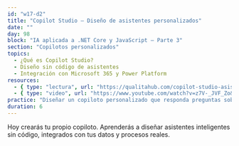 ```yaml
---
id: "w17-d2"
title: "Copilot Studio – Diseño de asistentes personalizados"
date: ""
day: 98
block: "IA aplicada a .NET Core y JavaScript – Parte 3"
section: "Copilotos personalizados"
topics:
  - ¿Qué es Copilot Studio?
  - Diseño sin código de asistentes
  - Integración con Microsoft 365 y Power Platform
resources:
  - { type: "lectura", url: "https://qualitahub.com/copilot-studio-asistentes-de-ia-personalizados/" }
  - { type: "video", url: "https://www.youtube.com/watch?v=z7V-_JVF_Zo&t=856s" }
practice: "Diseñar un copiloto personalizado que responda preguntas sobre tu app y ejecute tareas internas."
duration: 6
---
```


Hoy crearás tu propio copiloto. Aprenderás a diseñar asistentes inteligentes sin código, integrados con tus datos y procesos reales.